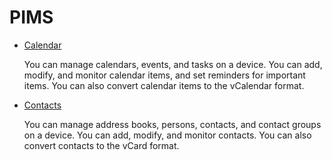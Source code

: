 # PIMS

-   [Calendar](calendar.md)

    You can manage calendars, events, and tasks on a device. You can add, modify, and monitor calendar items, and set reminders for important items. You can also convert calendar items to the vCalendar format.

-   [Contacts](contacts.md)

    You can manage address books, persons, contacts, and contact groups on a device. You can add, modify, and monitor contacts. You can also convert contacts to the vCard format.
